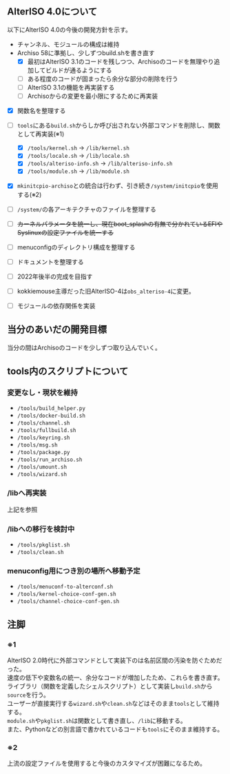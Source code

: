 ## AlterISO 4.0について
以下にAlterISO 4.0の今後の開発方針を示す。

- チャンネル、モジュールの構成は維持
- Archiso 58に準拠し、少しずつbuild.shを書き直す
  - [x] 最初はAlterISO 3.1のコードを残しつつ、Archisoのコードを無理やり追加してビルドが通るようにする
  - [ ] ある程度のコードが固まったら余分な部分の削除を行う
  - [ ] AlterISO 3.1の機能を再実装する
  - [ ] Archisoからの変更を最小限にするために再実装
- [x] 関数名を整理する
- [ ] `tools`にある`build.sh`からしか呼び出されない外部コマンドを削除し、関数として再実装(※1)
  - [x] `/tools/kernel.sh` -> `/lib/kernel.sh`
  - [x] `/tools/locale.sh` -> `/lib/locale.sh`
  - [x] `/tools/alteriso-info.sh` -> `/lib/alteriso-info.sh`
  - [x] `/tools/module.sh` -> `/lib/module.sh`

- [x] `mkinitcpio-archiso`との統合は行わず、引き続き`/system/initcpio`を使用する(※2)
- [ ] `/system/`の各アーキテクチャのファイルを整理する
- [ ] ~~カーネルパラメータを統一し、現在boot_splashの有無で分かれているEFIやSyslinuxの設定ファイルを統一する~~
- [ ] menuconfigのディレクトリ構成を整理する
- [ ] ドキュメントを整理する
- [ ] 2022年後半の完成を目指す
- [ ] kokkiemouse主導だった旧AlterISO-4は`obs_alteriso-4`に変更。
- [ ] モジュールの依存関係を実装


## 当分のあいだの開発目標
当分の間はArchisoのコードを少しずつ取り込んでいく。  

## tools内のスクリプトについて
### 変更なし・現状を維持
- `/tools/build_helper.py`
- `/tools/docker-build.sh`
- `/tools/channel.sh`
- `/tools/fullbuild.sh`
- `/tools/keyring.sh`
- `/tools/msg.sh`
- `/tools/package.py`
- `/tools/run_archiso.sh`
- `/tools/umount.sh`
- `/tools/wizard.sh`

### /libへ再実装
上記を参照

### /libへの移行を検討中
- `/tools/pkglist.sh`
- `/tools/clean.sh`

### menuconfig用につき別の場所へ移動予定
- `/tools/menuconf-to-alterconf.sh`
- `/tools/kernel-choice-conf-gen.sh`
- `/tools/channel-choice-conf-gen.sh`


## 注脚
### ※1
AlterISO 2.0時代に外部コマンドとして実装下のは名前区間の汚染を防ぐためだった。  
速度の低下や変数名の統一、余分なコードが増加したため、これらを書き直す。  
ライブラリ（関数を定義したシェルスクリプト）として実装し`build.sh`から`source`を行う。  
ユーザーが直接実行する`wizard.sh`や`clean.sh`などはそのまま`tools`として維持する。  
`module.sh`や`pkglist.sh`は関数として書き直し、`/lib`に移動する。  
また、Pythonなどの別言語で書かれているコードも`tools`にそのまま維持する。 

### ※2
上流の設定ファイルを使用すると今後のカスタマイズが困難になるため。  
